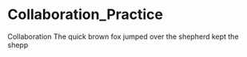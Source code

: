 # Collaboration_Practice
Collaboration
The quick brown
fox jumped over
the shepherd kept the shepp

